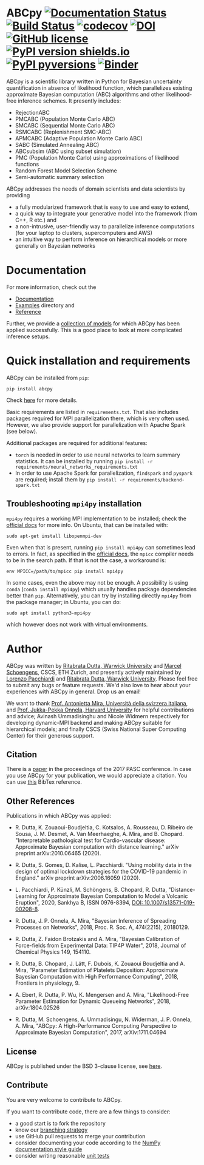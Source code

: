 # ABCpy [![Documentation Status](https://readthedocs.org/projects/abcpy/badge/?version=latest)](http://abcpy.readthedocs.io/en/latest/?badge=latest) [![Build Status](https://travis-ci.org/eth-cscs/abcpy.svg?branch=master)](https://travis-ci.org/eth-cscs/abcpy) [![codecov](https://codecov.io/gh/eth-cscs/abcpy/branch/master/graph/badge.svg)](https://codecov.io/gh/eth-cscs/abcpy) [![DOI](https://zenodo.org/badge/doi/10.1145/3093172.3093233.svg)](http://dx.doi.org/10.1145/3093172.3093233) [![GitHub license](https://img.shields.io/github/license/eth-cscs/abcpy.svg)](https://github.com/eth-cscs/abcpy/blob/master/LICENSE) [![PyPI version shields.io](https://img.shields.io/pypi/v/abcpy.svg)](https://pypi.python.org/pypi/abcpy/) [![PyPI pyversions](https://img.shields.io/pypi/pyversions/abcpy.svg)](https://pypi.python.org/pypi/abcpy/)  [![Binder](https://mybinder.org/badge_logo.svg)](https://mybinder.org/v2/gh/eth-cscs/abcpy/master?filepath=examples)

ABCpy is a scientific library written in Python for Bayesian uncertainty quantification in
absence of likelihood function, which parallelizes existing approximate Bayesian computation (ABC) 
algorithms and other likelihood-free inference schemes. It presently includes:

* RejectionABC
* PMCABC (Population Monte Carlo ABC)
* SMCABC (Sequential Monte Carlo ABC) 
* RSMCABC (Replenishment SMC-ABC)
* APMCABC (Adaptive Population Monte Carlo ABC)
* SABC (Simulated Annealing ABC)
* ABCsubsim (ABC using subset simulation)
* PMC (Population Monte Carlo) using approximations of likelihood functions
* Random Forest Model Selection Scheme
* Semi-automatic summary selection

ABCpy addresses the needs of domain scientists and data
scientists by providing

* a fully modularized framework that is easy to use and easy to extend, 
* a quick way to integrate your generative model into the framework (from C++, R etc.) and
* a non-intrusive, user-friendly way to parallelize inference computations (for your laptop to clusters, supercomputers and AWS)
* an intuitive way to perform inference on hierarchical models or more generally on Bayesian networks

# Documentation
For more information, check out the

* [Documentation](http://abcpy.readthedocs.io/en/v0.5.6) 
* [Examples](https://github.com/eth-cscs/abcpy/tree/v0.5.6/examples) directory and
* [Reference](http://abcpy.readthedocs.io/en/v0.5.6/abcpy.html)


Further, we provide a
[collection of models](https://github.com/eth-cscs/abcpy-models) for which ABCpy
has been applied successfully. This is a good place to look at more complicated inference setups.

# Quick installation and requirements


ABCpy can be installed from `pip`: 

    pip install abcpy

Check [here](https://abcpy.readthedocs.io/en/latest/installation.html) for more details.

Basic requirements are listed in `requirements.txt`. That also includes packages required for MPI parallelization there, which is very often used. However, we also provide support for parallelization with Apache Spark (see below).
 
 Additional packages are required for additional features: 

- `torch` is needed in order to use neural networks to learn summary statistics. It can be installed by running `pip install -r requirements/neural_networks_requirements.txt`
- In order to use Apache Spark for parallelization, `findspark` and `pyspark` are required; install them by `pip install -r requirements/backend-spark.txt`  

## Troubleshooting `mpi4py` installation

`mpi4py` requires a working MPI implementation to be installed; check the [official docs]((https://mpi4py.readthedocs.io/en/stable/install.html)) for more info. On Ubuntu, that can be installed with:

    sudo apt-get install libopenmpi-dev

Even when that is present, running `pip install mpi4py` can sometimes lead to errors. In fact, as specified in the [official docs]((https://mpi4py.readthedocs.io/en/stable/install.html)), the `mpicc` compiler needs to be in the search path. If that is not the case, a workaround is: 

    env MPICC=/path/to/mpicc pip install mpi4py

In some cases, even the above may not be enough. A possibility is using `conda` (`conda install mpi4py`) which usually handles package dependencies better than `pip`. Alternatively, you can try by installing directly `mpi4py` from the package manager; in Ubuntu, you can do:

    sudo apt install python3-mpi4py 

which however does not work with virtual environments.


# Author 
ABCpy was written by [Ritabrata Dutta, Warwick
University](https://warwick.ac.uk/fac/sci/statistics/staff/academic-research/dutta/) and [Marcel Schoengens](mschoengens@bitvalve.org), CSCS, ETH Zurich, and presently actively maintained by [Lorenzo Pacchiardi](https://github.com/LoryPack) and [Ritabrata Dutta, Warwick
University](https://warwick.ac.uk/fac/sci/statistics/staff/academic-research/dutta/). Please feel free to submit any bugs or feature requests. We'd also love to hear about your experiences with ABCpy in general. Drop us an email!

We want to thank [Prof. Antonietta Mira, Università della svizzera
italiana](https://search.usi.ch/en/people/f8960de6d60dd08a79b6c1eb20b7442b/Mira-Antonietta),
and [Prof. Jukka-Pekka Onnela, Harvard
University](https://www.hsph.harvard.edu/onnela-lab/) for helpful contributions
and advice; Avinash Ummadisinghu and Nicole Widmern respectively for developing
dynamic-MPI backend and making ABCpy suitable for hierarchical models; and
finally CSCS (Swiss National Super Computing Center) for their generous support.

## Citation

There is a [paper](http://dx.doi.org/10.1145/3093172.3093233) in the proceedings of the 2017 PASC conference. In case you use
ABCpy for your publication, we would appreciate a citation. You can use
[this](https://github.com/eth-cscs/abcpy/blob/v0.5.6/doc/literature/DuttaS-ABCpy-PASC-2017.bib) BibTex reference.


## Other References

Publications in which ABCpy was applied:

* R. Dutta, K. Zouaoui-Boudjeltia, C. Kotsalos, A. Rousseau, D. Ribeiro de Sousa, J. M. Desmet, A. Van Meerhaeghe, A. Mira, and B. Chopard. "Interpretable pathological test for Cardio-vascular disease: Approximate Bayesian computation with distance learning." arXiv preprint arXiv:2010.06465 (2020).

* R. Dutta, S. Gomes, D. Kalise, L. Pacchiardi. "Using mobility data in the design of optimal lockdown strategies for the COVID-19 pandemic in England." arXiv preprint arXiv:2006.16059 (2020).

* L. Pacchiardi, P. K&#252;nzli, M. Sch&#246;ngens, B. Chopard, R. Dutta, "Distance-Learning for Approximate Bayesian
  Computation to Model a Volcanic Eruption", 2020, Sankhya B, ISSN 0976-8394, 
  [DOI: 10.1007/s13571-019-00208-8](https://doi.org/10.1007/s13571-019-00208-8).

* R. Dutta, J. P.  Onnela, A. Mira, "Bayesian Inference of Spreading Processes
  on Networks", 2018, Proc. R. Soc. A, 474(2215), 20180129.

* R. Dutta, Z. Faidon Brotzakis and A. Mira, "Bayesian Calibration of
  Force-fields from Experimental Data: TIP4P Water", 2018, Journal of Chemical Physics 149, 154110.
  
* R. Dutta, B. Chopard, J. Lätt, F. Dubois, K. Zouaoui Boudjeltia and A. Mira,
  "Parameter Estimation of Platelets Deposition: Approximate Bayesian
  Computation with High Performance Computing", 2018, Frontiers in physiology, 9.

* A. Ebert, R. Dutta, P. Wu, K. Mengersen and A. Mira, "Likelihood-Free
  Parameter Estimation for Dynamic Queueing Networks", 2018, arXiv:1804.02526

* R. Dutta, M. Schoengens, A. Ummadisingu, N. Widerman, J. P.  Onnela, A. Mira, "ABCpy: A
  High-Performance Computing Perspective to Approximate Bayesian Computation",
  2017, arXiv:1711.04694

## License
ABCpy is published under the BSD 3-clause license, see [here](LICENSE).

## Contribute
You are very welcome to contribute to ABCpy. 

If you want to contribute code, there are a few things to consider:
* a good start is to fork the repository
* know our [branching strategy](http://nvie.com/posts/a-successful-git-branching-model/)
* use GitHub pull requests to merge your contribution
* consider documenting your code according to the [NumPy documentation style guide](https://github.com/numpy/numpy/blob/master/doc/HOWTO_DOCUMENT.rst.txt)
* consider writing reasonable [unit tests](https://docs.python.org/3.5/library/unittest.html)

